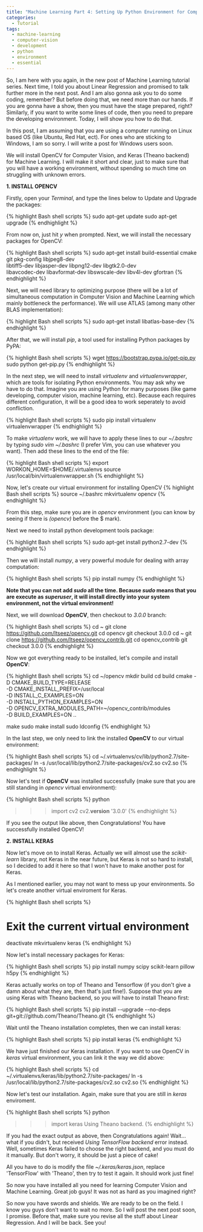 ```yaml
---
title: "Machine Learning Part 4: Setting Up Python Environment for Computer Vision and Machine Learning"
categories:
  - Tutorial
tags:
  - machine-learning
  - computer-vision
  - development
  - python
  - environment
  - essential
---
```


So, I am here with you again, in the new post of Machine Learning tutorial series. Next time, I told you about Linear Regression and promised to talk further more in the next post. And I am also gonna ask you to do some coding, remember? But before doing that, we need more than our hands. If you are gonna have a show, then you must have the stage prepared, right? Similarly, if you want to write some lines of code, then you need to prepare the developing environment. Today, I will show you how to do that.

In this post, I am assuming that you are using a computer running on Linux based OS (like Ubuntu, Red Hat, ect). For ones who are sticking to Windows, I am so sorry. I will write a post for Windows users soon.

We will install OpenCV for Computer Vision, and Keras (Theano backend) for Machine Learning. I will make it short and clear, just to make sure that you will have a working environment, without spending so much time on struggling with unknown errors.

**1. INSTALL OPENCV**

Firstly, open your *Terminal*, and type the lines below to Update and Upgrade the packages:

{% highlight Bash shell scripts %}
sudo apt-get update
sudo apt-get upgrade
{% endhighlight %}

From now on, just hit *y* when prompted. Next, we will install the necessary packages for OpenCV:

{% highlight Bash shell scripts %}
sudo apt-get install build-essential cmake git pkg-config libjpeg8-dev \
libtiff5-dev libjasper-dev libpng12-dev libgtk2.0-dev \
libavcodec-dev libavformat-dev libswscale-dev libv4l-dev gfortran
{% endhighlight %}

Next, we will need library to optimizing purpose (there will be a lot of simultaneous computation in Computer Vision and Machine Learning which mainly bottleneck the performance). We will use ATLAS (among many other BLAS implementation):

{% highlight Bash shell scripts %}
sudo apt-get install libatlas-base-dev
{% endhighlight %}

After that, we will install *pip*, a tool used for installing Python packages by PyPA:

{% highlight Bash shell scripts %}
wget https://bootstrap.pypa.io/get-pip.py
sudo python get-pip.py
{% endhighlight %}

In the next step, we will need to install *virtualenv* and *virtualenvwrapper*, which are tools for isolating Python environments. You may ask why we have to do that. Imagine you are using Python for many purposes (like game developing, computer vision, machine learning, etc). Because each requires different configuration, it will be a good idea to work seperately to avoid confliction.

{% highlight Bash shell scripts %}
sudo pip install virtualenv virtualenvwrapper
{% endhighlight %}

To make *virtualenv* work, we will have to apply these lines to our *~/.bashrc* by typing *sudo vim ~/.bashrc* (I prefer Vim, you can use whatever you want). Then add these lines to the end of the file:

{% highlight Bash shell scripts %}
export WORKON_HOME=$HOME/.virtualenvs
source /usr/local/bin/virtualenvwrapper.sh
{% endhighlight %}

Now, let's create our virtual environment for installing OpenCV
{% highlight Bash shell scripts %}
source ~/.bashrc
mkvirtualenv opencv
{% endhighlight %}

From this step, make sure you are in *opencv* environment (you can know by seeing if there is *(opencv)* before the $ mark).

Next we need to install python development tools package:

{% highlight Bash shell scripts %}
sudo apt-get install python2.7-dev
{% endhighlight %}

Then we will install *numpy*, a very powerful module for dealing with array computation:

{% highlight Bash shell scripts %}
pip install numpy
{% endhighlight %}

**Note that you can not add *sudo* all the time. Because *sudo* means that you are execute as *superuser*, it will install directly into your system environment, not the virtual environment!**

Next, we will download **OpenCV**, then checkout to *3.0.0* branch:

{% highlight Bash shell scripts %}
cd ~
git clone https://github.com/Itseez/opencv.git
cd opencv
git checkout 3.0.0
cd ~
git clone https://github.com/Itseez/opencv_contrib.git
cd opencv_contrib
git checkout 3.0.0
{% endhighlight %}

Now we got everything ready to be installed, let's compile and install **OpenCV**:

{% highlight Bash shell scripts %}
cd ~/opencv
mkdir build
cd build
cmake -D CMAKE_BUILD_TYPE=RELEASE \
	-D CMAKE_INSTALL_PREFIX=/usr/local \
	-D INSTALL_C_EXAMPLES=ON \
	-D INSTALL_PYTHON_EXAMPLES=ON \
	-D OPENCV_EXTRA_MODULES_PATH=~/opencv_contrib/modules \
	-D BUILD_EXAMPLES=ON ..
  
make
sudo make install
sudo ldconfig
{% endhighlight %}

In the last step, we only need to link the installed **OpenCV** to our virtual environment:

{% highlight Bash shell scripts %}
cd ~/.virtualenvs/cv/lib/python2.7/site-packages/
ln -s /usr/local/lib/python2.7/site-packages/cv2.so cv2.so
{% endhighlight %}

Now let's test if **OpenCV** was installed successfully (make sure that you are still standing in *opencv* virtual environment):

{% highlight Bash shell scripts %}
python
>>> import cv2
>>> cv2.__version__
'3.0.0'
{% endhighlight %}

If you see the output like above, then Congratulations! You have successfully installed OpenCV! 

**2. INSTALL KERAS**

Now let's move on to install Keras. Actually we will almost use the *scikit-learn* library, not Keras in the near future, but Keras is not so hard to install, so I decided to add it here so that I won't have to make another post for Keras.

As I mentioned earlier, you may not want to mess up your environments. So let's create another virtual enviroment for Keras.

{% highlight Bash shell scripts %}
# Exit the current virtual environment
deactivate
mkvirtualenv keras
{% endhighlight %}

Now let's install necessary packages for Keras:

{% highlight Bash shell scripts %}
pip install numpy scipy scikit-learn pillow h5py
{% endhighlight %}

Keras actually works on top of Theano and Tensorflow (if you don't give a damn about what they are, then that's just fine!). Suppose that you are using Keras with Theano backend, so you will have to install Theano first:

{% highlight Bash shell scripts %}
pip install --upgrade --no-deps git+git://github.com/Theano/Theano.git
{% endhighlight %}

Wait until the Theano installation completes, then we can install keras:

{% highlight Bash shell scripts %}
pip install keras
{% endhighlight %}

We have just finished our Keras installation. If you want to use OpenCV in *keras* virtual environment, you can link it the way we did above:

{% highlight Bash shell scripts %}
cd ~/.virtualenvs/keras/lib/python2.7/site-packages/
ln -s /usr/local/lib/python2.7/site-packages/cv2.so cv2.so
{% endhighlight %}

Now let's test our installation. Again, make sure that you are still in *keras* enviroment.

{% highlight Bash shell scripts %}
python
>>> import keras
Using Theano backend.
{% endhighlight %}

If you had the exact output as above, then Congratulations again! Wait... what if you didn't, but received *Using TensorFlow backend* error instead. Well, sometimes Keras failed to choose the right backend, and you must do it manually. But don't worry, it should be just a piece of cake!

All you have to do is modify the file *~/.keras/keras.json*, replace 'TensorFlow' with 'Theano', then try to test it again. It should work just fine!


So now you have installed all you need for learning Computer Vision and Machine Learning. Great job guys! It was not as hard as you imagined right?

So now you have swords and shields. We are ready to be on the field. I know you guys don't want to wait no more. So I will post the next post soon, I promise. Before that, make sure you revise all the stuff about Linear Regression. And I will be back. See you!
